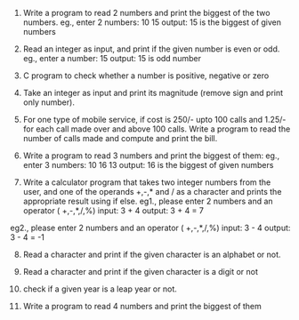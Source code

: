 1) Write a program to read 2 numbers and print the biggest of the two numbers.
eg., 
enter 2 numbers: 10  15
output: 15 is the biggest of given numbers

2) Read an integer as input, and print if the given number is even or odd.
eg.,
enter a number: 15
output: 15 is odd number

3) C program to check whether a number is positive, negative or zero

4)  Take an integer as input and print its magnitude (remove sign and print only number).

5) For one type of mobile service, if cost is 250/- upto 100 calls and 1.25/- for each call made over and above 100 calls. Write a program to read the number of calls made and compute and print the bill.

6) Write a program to read 3 numbers and print the biggest of them:
eg.,
enter 3 numbers: 10 16 13
output: 16 is the biggest of given numbers

7) Write a calculator program that takes two integer numbers from the user, and one of the operands +,-,* and / as a character and prints the appropriate result using if else.
eg1., 
please enter 2 numbers and an operator ( +,-,*,/,%)
input: 3 + 4
output: 3 + 4 = 7

eg2.,
please enter 2 numbers and an operator ( +,-,*,/,%)
input: 3 - 4
output: 3 - 4 = -1

8) Read a character and print if the given character is an alphabet or not.

9) Read a character and print if the given character is a digit or not

10) check if a given year is a leap year or not.

11) Write a program to read 4 numbers and print the biggest of them

